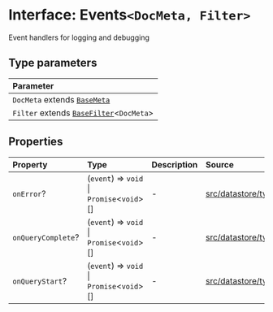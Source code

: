 # Interface: Events`<DocMeta, Filter>`

Event handlers for logging and debugging

## Type parameters

| Parameter |
| :------ |
| `DocMeta` extends [`BaseMeta`](../type-aliases/BaseMeta.md) |
| `Filter` extends [`BaseFilter`](../type-aliases/BaseFilter.md)\<`DocMeta`\> |

## Properties

| Property | Type | Description | Source |
| :------ | :------ | :------ | :------ |
| `onError`? | (`event`) => `void` \| `Promise`\<`void`\>[] | - | [src/datastore/types.ts:51](https://github.com/dexaai/llm-tools/blob/3551610/src/datastore/types.ts#L51) |
| `onQueryComplete`? | (`event`) => `void` \| `Promise`\<`void`\>[] | - | [src/datastore/types.ts:41](https://github.com/dexaai/llm-tools/blob/3551610/src/datastore/types.ts#L41) |
| `onQueryStart`? | (`event`) => `void` \| `Promise`\<`void`\>[] | - | [src/datastore/types.ts:34](https://github.com/dexaai/llm-tools/blob/3551610/src/datastore/types.ts#L34) |
